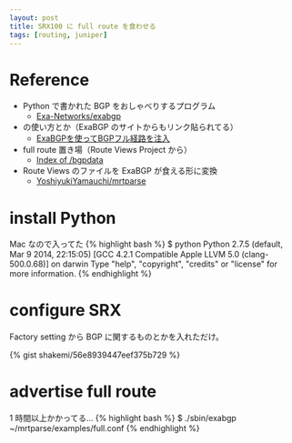 ```yaml
---
layout: post
title: SRX100 に full route を食わせる
tags: [routing, juniper]
---
```


# Reference
* Python で書かれた BGP をおしゃべりするプログラム
	* [Exa-Networks/exabgp](https://github.com/Exa-Networks/exabgp/)
* の使い方とか（ExaBGP のサイトからもリンク貼られてる）
	* [ExaBGPを使ってBGPフル経路を注入](http://okuranagaimo.blogspot.co.uk/2014/11/exabgpbgp.html)
* full route 置き場（Route Views Project から）
	* [Index of /bgpdata](http://archive.routeviews.org/bgpdata/)
* Route Views のファイルを ExaBGP が食える形に変換
	* [YoshiyukiYamauchi/mrtparse](https://github.com/YoshiyukiYamauchi/mrtparse)

# install Python
Mac なので入ってた
{% highlight bash %}
$ python
Python 2.7.5 (default, Mar  9 2014, 22:15:05) 
[GCC 4.2.1 Compatible Apple LLVM 5.0 (clang-500.0.68)] on darwin
Type "help", "copyright", "credits" or "license" for more information.
{% endhighlight %}

# configure SRX
Factory setting から BGP に関するものとかを入れただけ。

{% gist shakemi/56e8939447eef375b729 %}

# advertise full route
1 時間以上かかってる...
{% highlight bash %}
$ ./sbin/exabgp ~/mrtparse/examples/full.conf
{% endhighlight %}
